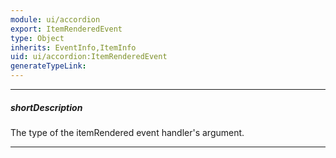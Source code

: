 ```yaml
---
module: ui/accordion
export: ItemRenderedEvent
type: Object
inherits: EventInfo,ItemInfo
uid: ui/accordion:ItemRenderedEvent
generateTypeLink: 
---
```

---
##### shortDescription
The type of the itemRendered event handler's argument.

---
<!-- Description goes here -->